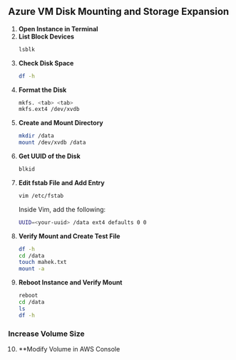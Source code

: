 ## **Azure VM Disk Mounting and Storage Expansion**

1. **Open Instance in Terminal**  
2. **List Block Devices**  
   ```sh
   lsblk
   ```  
3. **Check Disk Space**  
   ```sh
   df -h
   ```  
4. **Format the Disk**  
   ```sh
   mkfs. <tab> <tab>
   mkfs.ext4 /dev/xvdb
   ```  
5. **Create and Mount Directory**  
   ```sh
   mkdir /data
   mount /dev/xvdb /data
   ```  
6. **Get UUID of the Disk**  
   ```sh
   blkid
   ```  
7. **Edit fstab File and Add Entry**  
   ```sh
   vim /etc/fstab
   ```  
   Inside Vim, add the following:
   ```sh
   UUID=<your-uuid> /data ext4 defaults 0 0
   ```  
8. **Verify Mount and Create Test File**  
   ```sh
   df -h
   cd /data
   touch mahek.txt
   mount -a
   ```  
9. **Reboot Instance and Verify Mount**  
   ```sh
   reboot
   cd /data
   ls
   df -h
   ```  

### **Increase Volume Size**

10. **Modify Volume in AWS Console
